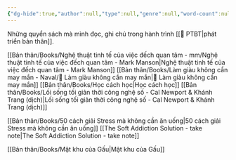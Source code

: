 ```yaml
---
{"dg-hide":true,"author":null,"type":null,"genre":null,"word-count":null,"tags":null,"tag":"books","dg-publish":true,"title":"📖 Books","permalink":"/ban-than/books/books/","hide":true,"dgPassFrontmatter":true}
---
```



Những quyển sách mà mình đọc, ghi chú trong hành trình [[💎 PTBT\|phát triển bản thân]].

[[Bản thân/Books/Nghệ thuật tinh tế của việc đếch quan tâm - mm/Nghệ thuật tinh tế của việc đếch quan tâm - Mark Manson\|Nghệ thuật tinh tế của việc đếch quan tâm - Mark Manson]]
[[Bản thân/Books/Làm giàu không cần may mắn - Naval/💸 Làm giàu không cần may mắn\|💸 Làm giàu không cần may mắn]] 
[[Bản thân/Books/Học cách học\|Học cách học]]
[[Bản thân/Books/Lối sống tối giản thời công nghệ số - Cal Newport & Khánh Trang (dịch)\|Lối sống tối giản thời công nghệ số - Cal Newport & Khánh Trang (dịch)]]

[[Bản thân/Books/50 cách giải Stress mà không cần ăn uống\|50 cách giải Stress mà không cần ăn uống]] 
[[The Soft Addiction Solution - take note\|The Soft Addiction Solution - take note]]

[[Bản thân/Books/Mật khu của Gấu\|Mật khu của Gấu]]
